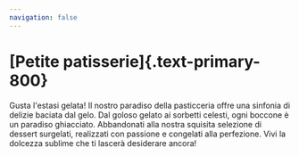 ```yaml
---
navigation: false
---
```


# [Petite patisserie]{.text-primary-800}

Gusta l'estasi gelata! Il nostro paradiso della pasticceria offre una sinfonia di delizie baciata dal gelo. Dal goloso gelato ai sorbetti celesti, ogni boccone è un paradiso ghiacciato. Abbandonati alla nostra squisita selezione di dessert surgelati, realizzati con passione e congelati alla perfezione. Vivi la dolcezza sublime che ti lascerà desiderare ancora!